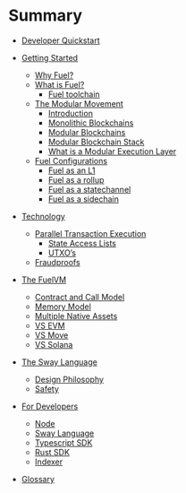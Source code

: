 # Summary

- [Developer Quickstart]()

- [Getting Started]()
  - [Why Fuel?]()
  - [What is Fuel?]()
    - [Fuel toolchain](./fuel-toolchain.md)
  - [The Modular Movement](./modular-movement.md)
    - [Introduction]()
    - [Monolithic Blockchains]()
    - [Modular Blockchains]()
    - [Modular Blockchain Stack]()
    - [What is a Modular Execution Layer]()
  - [Fuel Configurations]()
    - [Fuel as an L1]()
    - [Fuel as a rollup]()
    - [Fuel as a statechannel]()
    - [Fuel as a sidechain]()
- [Technology]()
  - [Parallel Transaction Execution]()
    - [State Access Lists]()
    - [UTXO’s]()
  - [Fraudproofs]()
- [The FuelVM]()
  - [Contract and Call Model]()
  - [Memory Model]()
  - [Multiple Native Assets]()
  - [VS EVM]()
  - [VS Move]()
  - [VS Solana]()
- [The Sway Language](./sway-language.md)
  - [Design Philosophy](./design-philosophy.md)
  - [Safety](./sway-safety.md)
- [For Developers]()
  - [Node]()
  - [Sway Language]()
  - [Typescript SDK]()
  - [Rust SDK]()
  - [Indexer]()
- [Glossary]()
